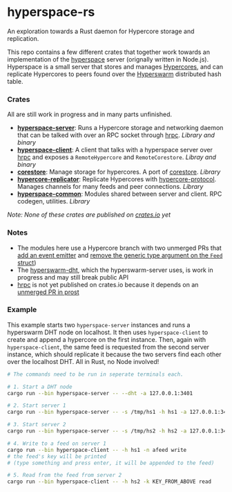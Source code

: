 # hyperspace-rs

An exploration towards a Rust daemon for Hypercore storage and replication.

This repo contains a few different crates that together work towards an implementation of the [hyperspace](https://github.com/hyperspace-org/hyperspace) server (orignally written in Node.js). Hyperspace is a small server that stores and manages [Hypercores](https://github.com/datrs/hypercore), and can replicate Hypercores to peers found over the [Hyperswarm](https://github.com/mattsse/hyperswarm-dht) distributed hash table.

### Crates

All are still work in progress and in many parts unfinished.

* **[hyperspace-server](server)**: Runs a Hypercore storage and networking daemon that can be talked with over an RPC socket through [hrpc](https://github.com/Frando/hrpc-rs). *Library and binary*
* **[hyperspace-client](client)**: A client that talks with a hyperspace server over [hrpc](https://github.com/Frando/hrpc-rs) and exposes a `RemoteHypercore` and `RemoteCorestore`. *Libray and binary*
* **[corestore](corestore)**: Manage storage for hypercores. A port of [corestore](https://github.com/andrewosh/corestore). *Library*
* **[hypercore-replicator](replicator)**: Replicate Hypercores with [hypercore-protocol](https://github.com/Frando/hypercore-protocol-rs). Manages channels for many feeds and peer connections. *Library*
* **[hyperspace-common](common)**: Modules shared between server and client. RPC codegen, utilities. *Library*

*Note: None of these crates are published on [crates.io](https://crates.io/) yet*

### Notes

- The modules here use a Hypercore branch with two unmerged PRs that [add an event emitter](https://github.com/datrs/hypercore/pull/116) and [remove the generic type argument on the `Feed` struct](https://github.com/datrs/hypercore/pull/113))
- The [hyperswarm-dht](https://github.com/mattsse/hyperswarm-dht), which the hyperswarm-server uses, is work in progress and may still break public API
- [hrpc](https://github.com/Frando/hrpc-rs) is not yet published on crates.io because it depends on an [unmerged PR in prost](https://github.com/danburkert/prost/pull/317)

### Example

This example starts two `hyperspace-server` instances and runs a hyperswarm DHT node on localhost. It then uses `hyperspace-client` to create and append a hypercore on the first instance. Then, again with `hyperspace-client`, the same feed is requested from the second server instance, which should replicate it because the two servers find each other over the localhost DHT. All in Rust, no Node involved!

```bash
# The commands need to be run in seperate terminals each.

# 1. Start a DHT node
cargo run --bin hyperspace-server -- --dht -a 127.0.0.1:3401

# 2. Start server 1
cargo run --bin hyperspace-server -- -s /tmp/hs1 -h hs1 -a 127.0.0.1:3402 -b 127.0.0.1:3401 -p 7001

# 3. Start server 2
cargo run --bin hyperspace-server -- -s /tmp/hs2 -h hs2 -a 127.0.0.1:3403 -b 127.0.0.1:3401 -p 7002

# 4. Write to a feed on server 1
cargo run --bin hyperspace-client -- -h hs1 -n afeed write
# the feed's key will be printed
# (type something and press enter, it will be appended to the feed)

# 5. Read from the feed from server 2
cargo run --bin hyperspace-client -- -h hs2 -k KEY_FROM_ABOVE read
